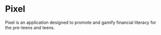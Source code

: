 # Pixel
Pixel is an application designed to promote and gamify financial literacy for the pre-teens and teens.
